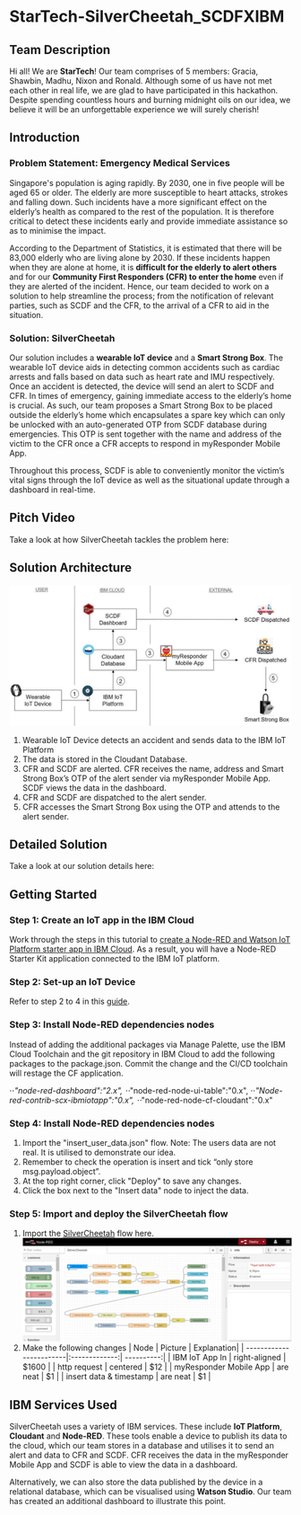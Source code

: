 # StarTech-SilverCheetah_SCDFXIBM 

## Team Description
Hi all! We are **StarTech**! Our team comprises of 5 members: Gracia, Shawbin, Madhu, Nixon and Ronald. Although some of us have not met each other in real life, we are glad to have participated in this hackathon. Despite spending countless hours and burning midnight oils on our idea, we believe it will be an unforgettable experience we will surely cherish!

## Introduction
### Problem Statement: Emergency Medical Services
Singapore's population is aging rapidly. By 2030, one in five people will be aged 65 or older. The elderly are more susceptible to heart attacks, strokes and falling down. Such incidents have a more significant effect on the elderly’s health as compared to the rest of the population. It is therefore critical to detect these incidents early and provide immediate assistance so as to minimise the impact. 

According to the Department of Statistics, it is estimated that there will be 83,000 elderly who are living alone by 2030. If these incidents happen when they are alone at home, it is **difficult for the elderly to alert others** and for our **Community First Responders (CFR) to enter the home** even if they are alerted of the incident. Hence, our team decided to work on a solution to help streamline the process; from the notification of relevant parties, such as SCDF and the CFR, to the arrival of a CFR to aid in the situation.
### Solution: SilverCheetah
Our solution includes a **wearable IoT device** and a **Smart Strong Box**. The wearable IoT device aids in detecting common accidents such as cardiac arrests and falls based on data such as heart rate and IMU respectively. Once an accident is detected, the device will send an alert to SCDF and CFR. In times of emergency, gaining immediate access to the elderly’s home is crucial. As such, our team proposes a Smart Strong Box to be placed outside the elderly’s home which encapsulates a spare key which can only be unlocked with an auto-generated OTP from SCDF database during emergencies. This OTP is sent together with the name and address of the victim to the CFR once a CFR accepts to respond in myResponder Mobile App.

Throughout this process, SCDF is able to conveniently monitor the victim’s vital signs through the IoT device as well as the situational update through a dashboard in real-time.

## Pitch Video 
Take a look at how SilverCheetah tackles the problem here: 

## Solution Architecture 
![Solution Architecture](https://github.com/madhumitha998/StarTech-SilverCheetah_SCDFXIBM/blob/master/Images/Architecture%20diagram.jpg)

1. Wearable IoT Device detects an accident and sends data to the IBM IoT Platform
2. The data is stored in the Cloudant Database. 
3. CFR and SCDF are alerted. CFR receives the name, address and Smart Strong Box’s OTP of the alert sender via myResponder Mobile App. SCDF views the data in the dashboard. 
4. CFR and SCDF are dispatched to the alert sender. 
5. CFR accesses the Smart Strong Box using the OTP and attends to the alert sender. 

## Detailed Solution
Take a look at our solution details here: 

## Getting Started
### Step 1: Create an IoT app in the IBM Cloud
Work through the steps in this tutorial to [create a Node-RED and Watson IoT Platform starter app in IBM Cloud](https://developer.ibm.com/tutorials/how-to-create-an-internet-of-things-platform-starter-application/). As a result, you will have a Node-RED Starter Kit application connected to the IBM IoT platform.
### Step 2: Set-up an IoT Device
Refer to step 2 to 4 in this [guide](https://developer.ibm.com/tutorials/create-a-voice-enabled-covid-19-chatbot-using-node-red/). 
### Step 3: Install Node-RED dependencies nodes
Instead of adding the additional packages via Manage Palette, use the IBM Cloud Toolchain and the git repository in IBM Cloud to add the following packages to the package.json. Commit the change and the CI/CD toolchain will restage the CF application.

⋅⋅*"node-red-dashboard":"2.x",
⋅⋅*"node-red-node-ui-table":"0.x",
⋅⋅*"Node-red-contrib-scx-ibmiotapp":"0.x",
⋅⋅*"node-red-node-cf-cloudant":"0.x"
### Step 4: Install Node-RED dependencies nodes
1. Import the "insert_user_data.json" flow. Note: The users data are not real. It is utilised  to demonstrate our idea.
2. Remember to check the operation is insert and tick “only store msg.payload.object”.
3. At the top right corner, click "Deploy" to save any changes. 
4. Click the box next to the "Insert data" node to inject the data. 
### Step 5: Import and deploy the SilverCheetah flow
1. Import the [SilverCheetah](https://developer.ibm.com/tutorials/create-a-voice-enabled-covid-19-chatbot-using-node-red/) flow here. 
![SilverCheetah Flow](https://github.com/madhumitha998/StarTech-SilverCheetah_SCDFXIBM/blob/master/Images/Node%20RED%20flow.png)
2. Make the following changes
| Node                    | Picture       | Explanation|
| ------------------------|:-------------:| ----------:|
| IBM IoT App In          | right-aligned | $1600      |
| http request            | centered      |   $12      |
| myResponder Mobile App  | are neat      |    $1      |
| insert data & timestamp | are neat      |    $1      |

## IBM Services Used 
SilverCheetah uses a variety of IBM services. These include **IoT Platform**, **Cloudant** and **Node-RED**. These tools enable a device to publish its data to the cloud, which our team stores in a database and utilises it to send an alert and data to CFR and SCDF. CFR receives the data in the myResponder Mobile App and SCDF is able to view the data in a dashboard. 

Alternatively, we can also store the data published by the device in a relational database, which can be visualised using **Watson Studio**. Our team has created an additional dashboard to illustrate this point. 